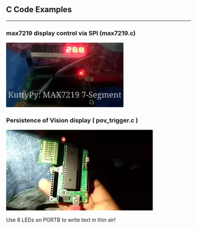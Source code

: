 ## C Code Examples
---

### max7219 display control via SPI (max7219.c)
![Screenshot](./max7219.webp?raw=true "7 segment display")

### Persistence of Vision display ( pov_trigger.c )
![Screenshot](../pov_display.webp?raw=true "POV display")

Use 8 LEDs on PORTB to write text in thin air!
